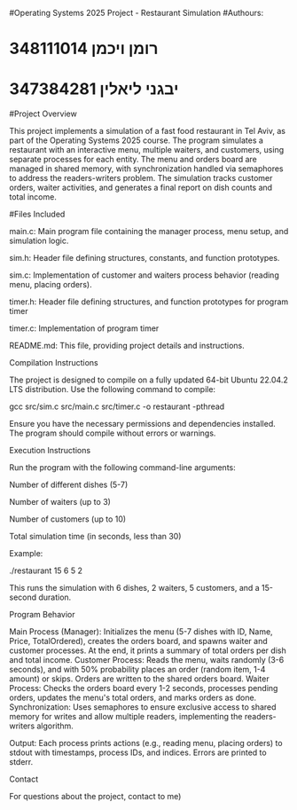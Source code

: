 #Operating Systems 2025 Project - Restaurant Simulation
#Authours: 
#	רומן ויכמן 348111014 
#	יבגני ליאלין 347384281 


#Project Overview

This project implements a simulation of a fast food restaurant in Tel Aviv, as part of the Operating Systems 2025 course. The program simulates a restaurant with an interactive menu, multiple waiters, and customers, using separate processes for each entity. The menu and orders board are managed in shared memory, with synchronization handled via semaphores to address the readers-writers problem. The simulation tracks customer orders, waiter activities, and generates a final report on dish counts and total income.

#Files Included

main.c: Main program file containing the manager process, menu setup, and simulation logic.

sim.h: Header file defining structures, constants, and function prototypes.

sim.c: Implementation of customer and waiters process behavior (reading menu, placing orders).

timer.h: Header file defining structures, and function prototypes for program timer

timer.c: Implementation of program timer


README.md: This file, providing project details and instructions.

Compilation Instructions

The project is designed to compile on a fully updated 64-bit Ubuntu 22.04.2 LTS distribution. Use the following command to compile:

gcc src/sim.c src/main.c src/timer.c -o restaurant -pthread

Ensure you have the necessary permissions and dependencies installed. The program should compile without errors or warnings.

Execution Instructions

Run the program with the following command-line arguments:

Number of different dishes (5-7)

Number of waiters (up to 3)

Number of customers (up to 10)

Total simulation time (in seconds, less than 30)

Example:

./restaurant 15 6 5 2

This runs the simulation with 6 dishes, 2 waiters, 5 customers, and a 15-second duration.

Program Behavior

Main Process (Manager): Initializes the menu (5-7 dishes with ID, Name, Price, TotalOrdered), creates the orders board, and spawns waiter and customer processes. At the end, it prints a summary of total orders per dish and total income.
Customer Process: Reads the menu, waits randomly (3-6 seconds), and with 50% probability places an order (random item, 1-4 amount) or skips. Orders are written to the shared orders board.
Waiter Process: Checks the orders board every 1-2 seconds, processes pending orders, updates the menu's total orders, and marks orders as done.
Synchronization: Uses semaphores to ensure exclusive access to shared memory for writes and allow multiple readers, implementing the readers-writers algorithm.

Output: Each process prints actions (e.g., reading menu, placing orders) to stdout with timestamps, process IDs, and indices. Errors are printed to stderr.

Contact

For questions about the project, contact to me)

